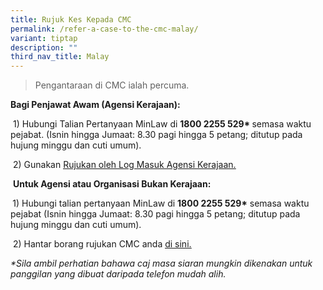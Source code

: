 ```yaml
---
title: Rujuk Kes Kepada CMC
permalink: /refer-a-case-to-the-cmc-malay/
variant: tiptap
description: ""
third_nav_title: Malay
---
```

<blockquote>
<p>Pengantaraan di CMC ialah percuma.</p>
</blockquote>
<p><strong>Bagi Penjawat Awam (Agensi Kerajaan):</strong>
</p>
<p>&nbsp;1) Hubungi Talian Pertanyaan MinLaw di&nbsp;<strong>1800 2255 529*&nbsp;</strong>semasa
waktu pejabat. (Isnin hingga Jumaat: 8.30 pagi hingga 5 petang; ditutup
pada hujung minggu dan cuti umum).&nbsp;</p>
<p>&nbsp;2) Gunakan&nbsp;<a href="https://cmc.intranet.mlaw.gov.sg/agency-login" rel="noopener noreferrer nofollow" target="_blank"><u>Rujukan oleh Log Masuk Agensi Kerajaan.</u></a>
</p>
<p>&nbsp;<strong>Untuk Agensi atau Organisasi Bukan Kerajaan:</strong>
</p>
<p><strong>&nbsp;</strong>1) Hubungi talian pertanyaan MinLaw di&nbsp;<strong>1800 2255 529*</strong>&nbsp;semasa
waktu pejabat (Isnin hingga Jumaat: 8.30 pagi hingga 5 petang; ditutup
pada hujung minggu dan cuti umum).</p>
<p>&nbsp;2) Hantar borang rujukan CMC anda&nbsp;<a href="https://form.gov.sg/5dbfebfa1b03c2001911fc19" rel="noopener noreferrer nofollow" target="_blank"><u>di sini.</u></a>
</p>
<p><em>*Sila ambil perhatian bahawa caj masa siaran mungkin dikenakan untuk panggilan yang dibuat daripada telefon mudah alih.</em>
</p>
